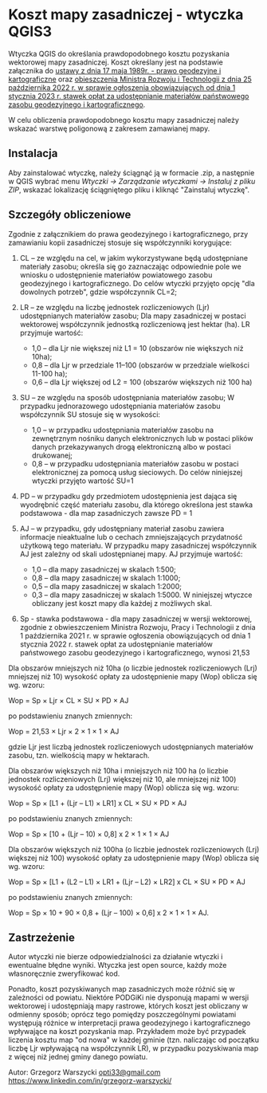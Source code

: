 
# Koszt mapy zasadniczej - wtyczka QGIS3

Wtyczka QGIS do określania prawdopodobnego kosztu pozyskania wektorowej mapy zasadniczej.
Koszt określany jest na podstawie załącznika do [ustawy z dnia 17 maja 1989r. - prawo geodezyjne i kartograficzne](https://isap.sejm.gov.pl/isap.nsf/download.xsp/WDU19890300163/U/D19890163Lj.pdf) oraz [obieszczenia Ministra Rozwoju i Technologii z dnia 25 października 2022 r. w sprawie ogłoszenia obowiązujących od dnia 1 stycznia 2023 r. stawek opłat za udostępnianie materiałów państwowego zasobu geodezyjnego i kartograficznego](https://isap.sejm.gov.pl/isap.nsf/DocDetails.xsp?id=WMP20220001038).

W celu obliczenia prawdopodobnego kosztu mapy zasadniczej należy wskazać warstwę poligonową z zakresem zamawianej mapy. 

## Instalacja 

Aby zainstalować wtyczkę, należy ściągnąć ją w formacie .zip, a następnie w QGIS wybrać menu *Wtyczki -> Zarządzanie wtyczkami -> Instaluj z pliku ZIP*, wskazać lokalizację ściągniętego pliku i kliknąć "Zainstaluj wtyczkę".  

## Szczegóły obliczeniowe
Zgodnie z załącznikiem do prawa geodezyjnego i kartograficznego, przy zamawianiu kopii zasadniczej stosuje się współczynniki korygujące:

 1. CL – ze względu na cel, w jakim wykorzystywane będą udostępniane materiały zasobu; określa się go zaznaczając odpowiednie pole we wniosku o udostępnienie materiałów powiatowego zasobu geodezyjnego i
    kartograficznego. Do celów wtyczki przyjęto opcję "dla dowolnych potrzeb", gdzie współczynnik CL=2;

    

 2. LR – ze względu na liczbę jednostek rozliczeniowych (Ljr) udostępnianych materiałów zasobu; Dla mapy zasadniczej w postaci wektorowej współczynnik jednostką rozliczeniową jest hektar (ha). LR
    przyjmuje wartość:    
    
	- 1,0 – dla Ljr nie większej niż L1 = 10 (obszarów nie większych niż 10ha);
	- 0,8 – dla Ljr w przedziale 11–100 (obszarów w przedziale wielkości 11-100 ha);
	- 0,6 – dla Ljr większej od L2 = 100 (obszarów większych niż 100 ha)

 3. SU – ze względu na sposób udostępniania materiałów zasobu; W przypadku jednorazowego udostępniania materiałów zasobu współczynnik SU stosuje się w wysokości:

	- 1,0 – w przypadku udostępniania materiałów zasobu na zewnętrznym nośniku danych elektronicznych lub w postaci plików danych przekazywanych drogą
elektroniczną albo w postaci drukowanej;
	- 0,8 – w przypadku udostępniania materiałów zasobu w postaci elektronicznej za pomocą usług sieciowych. Do celów niniejszej wtyczki przyjęto wartość SU=1

4. PD – w przypadku gdy przedmiotem udostępnienia jest dająca się wyodrębnić część materiału zasobu, dla którego określona jest stawka podstawowa - dla map zasadniczych zawsze PD = 1

5. AJ – w przypadku, gdy udostępniany materiał zasobu zawiera informacje nieaktualne lub o cechach zmniejszających przydatność użytkową tego materiału. W przypadku mapy zasadniczej współczynnik AJ jest zależny od skali udostępnianej mapy. AJ przyjmuje wartość:
	- 1,0 – dla mapy zasadniczej w skalach 1:500;
	-  0,8 – dla mapy zasadniczej w skalach 1:1000;
	-  0,5 – dla mapy zasadniczej w skalach 1:2000;
	-  0,3 – dla mapy zasadniczej w skalach 1:5000.
W niniejszej wtyczce obliczany jest koszt mapy dla każdej z możliwych skal.

6. Sp - stawka podstawowa - dla mapy zasadniczej w wersji wektorowej, zgodnie z obwieszczeniem Ministra Rozwoju, Pracy i Technologii z dnia 1 października 2021 r. w sprawie ogłoszenia obowiązujących od dnia 1 stycznia 2022 r. stawek opłat za udostępnianie materiałów państwowego zasobu geodezyjnego i kartograficznego, wynosi 21,53 

Dla obszarów mniejszych niż 10ha (o liczbie jednostek rozliczeniowych (Lrj) mniejszej niż 10) wysokość opłaty za udostępnienie mapy (Wop) oblicza się wg. wzoru:

Wop = Sp × Ljr × CL × SU × PD × AJ

po podstawieniu znanych zmiennych: 

Wop = 21,53 × Ljr × 2 × 1 × 1 × AJ

gdzie Ljr jest liczbą jednostek rozliczeniowych udostępnianych materiałów zasobu, tzn. wielkością mapy w hektarach.

Dla obszarów większych niż 10ha i mniejszych niż 100 ha (o liczbie jednostek rozliczeniowych (Lrj) większej niż 10, ale mniejszej niż 100) wysokość opłaty za udostępnienie mapy (Wop) oblicza się wg. wzoru:

Wop = Sp × [L1 + (Ljr – L1) × LR1] x CL × SU × PD × AJ

po podstawieniu znanych zmiennych: 

Wop = Sp × [10 + (Ljr – 10) × 0,8] x 2 × 1 × 1 × AJ

Dla obszarów większych niż 100ha (o liczbie jednostek rozliczeniowych (Lrj) większej niż 100) wysokość opłaty za udostępnienie mapy (Wop) oblicza się wg. wzoru:

Wop = Sp × [L1 + (L2 – L1) × LR1 + (Ljr – L2) × LR2] x CL × SU × PD × AJ

po podstawieniu znanych zmiennych: 

Wop = Sp × 10 + 90 × 0,8 + (Ljr – 100) × 0,6] x 2 × 1 × 1 × AJ.

## Zastrzeżenie

Autor wtyczki nie bierze odpowiedzialności za działanie wtyczki i ewentualne błędne wyniki. Wtyczka jest open source, każdy może własnoręcznie zweryfikować kod.

Ponadto, koszt pozyskiwanych map zasadniczych może różnić się w zależności od powiatu. Niektóre PODGiKi nie dysponują mapami w wersji wektorowej i udostępniają mapy rastrowe, których koszt jest obliczany w odmienny sposób; oprócz tego pomiędzy poszczególnymi powiatami występują różnice w interpretacji prawa geodezyjnego i kartograficznego wpływające na koszt pozyskania map. Przykładem może być przypadek liczenia kosztu map "od nowa" w każdej gminie (tzn. naliczając od początku liczbę Ljr wpływającą na współczynnik LR), w przypadku pozyskiwania map z więcej niż jednej gminy danego powiatu.

Autor: Grzegorz Warszycki
opti33@gmail.com
https://www.linkedin.com/in/grzegorz-warszycki/

